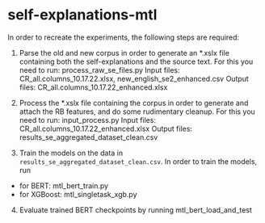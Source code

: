 # self-explanations-mtl

In order to recreate the experiments, the following steps are required:
 
1. Parse the old and new corpus in order to generate an *.xslx file containing both the self-explanations and the source text.
For this you need to run: process_raw_se_files.py
Input files: CR_all.columns_10.17.22.xlsx, new_english_se2_enhanced.csv 
Output files: CR_all.columns_10.17.22_enhanced.xlsx

2. Process the *.xslx file containing the corpus in order to generate and attach the RB features, and do some rudimentary cleanup.
For this you need to run: input_process.py
Input files: CR_all.columns_10.17.22_enhanced.xlsx 
Output files: results_se_aggregated_dataset_clean.csv

3. Train the models on the data in `results_se_aggregated_dataset_clean.csv`. In order to train the models, run
- for BERT: mtl_bert_train.py
- for XGBoost: mtl_singletask_xgb.py

4. Evaluate trained BERT checkpoints by running mtl_bert_load_and_test
